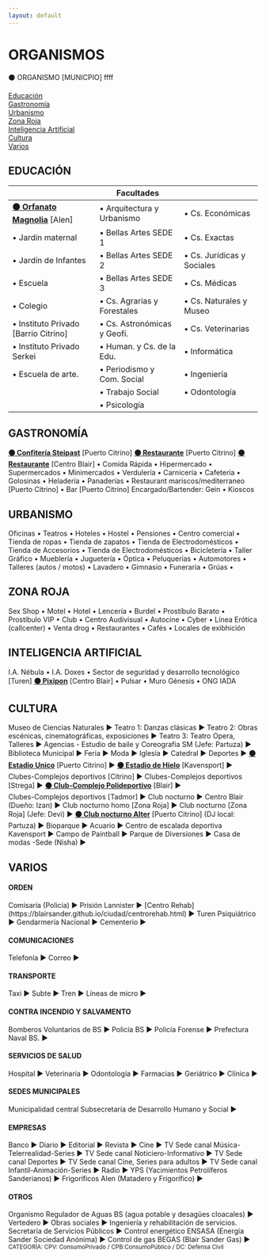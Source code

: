 ```yaml
---
layout: default
---
```


# ORGANISMOS

⚫ ORGANISMO [MUNICPIO] ffff

[Educación](#educación)<br>
[Gastronomía](#gastronomía)<br>
[Urbanismo](#urbanismo)<br>
[Zona Roja](#zona-roja)<br>
[Inteligencia Artificial](#inteligencia-artificial)<br>
[Cultura](#cultura)<br>
[Varios](#varios)<br>

## EDUCACIÓN

||Facultades||
|--|--|--|
|**[⚫ Orfanato Magnolia](https://blairsander.github.io/ciudad/orfanato.html)** [Alen]|• Arquitectura y Urbanismo|• Cs. Económicas|
|• Jardín maternal|• Bellas Artes SEDE 1|• Cs. Exactas|
|• Jardín de Infantes|• Bellas Artes SEDE 2|• Cs. Jurídicas y Sociales|
|• Escuela|• Bellas Artes SEDE 3|• Cs. Médicas|
|• Colegio|• Cs. Agrarias y Forestales|• Cs. Naturales y Museo|
|• Instituto Privado [Barrio Citrino]|• Cs. Astronómicas y Geofí.|• Cs. Veterinarias|
|• Instituto Privado Serkei|• Human. y Cs. de la Edu.|• Informática|
|• Escuela de arte.|• Periodismo y Com. Social|• Ingeniería|
||• Trabajo Social|• Odontología|
||• Psicología||

## GASTRONOMÍA
**[⚫ Confitería Steipast](https://blairsander.github.io/ciudad/steipast.html)** [Puerto Citrino] **[⚫ Restaurante](https://blairsander.github.io/ciudad/restaurantedemi.html)** [Puerto Citrino] **[⚫ Restaurante](https://blairsander.github.io/ciudad/restauranteremi.html)** [Centro Blair] • Comida Rápida • Hipermercado • Supermercados • Minimercados • Verdulería • Carnicería • Cafetería • Golosinas • Heladería • Panaderías • Restaurant mariscos/mediterraneo [Puerto Citrino] • Bar [Puerto Citrino] Encargado/Bartender: Gein • Kioscos 

## URBANISMO
Oficinas • Teatros • Hoteles • Hostel • Pensiones • Centro comercial • Tienda de ropas • Tienda de zapatos • Tienda de Electrodomésticos • Tienda de Accesorios • Tienda de Electrodomésticos • Bicicletería • Taller Gráfico • Mueblería • Juguetería • Óptica • Peluquerías • Automotores • Talleres (autos / motos) • Lavadero • Gimnasio • Funeraria • Grúas •  

## ZONA ROJA
Sex Shop • Motel • Hotel • Lencería • Burdel • Prostíbulo Barato • Prostíbulo VIP • Club • Centro Audivisual • Autocine • Cyber • Línea Erótica (callcenter) • Venta drog • Restaurantes • Cafés • Locales de exibhición

## INTELIGENCIA ARTIFICIAL
I.A. Nébula • I.A. Doxes • Sector de seguridad y desarrollo tecnológico [Turen] **[⚫ Pixipon](https://blairsander.github.io/ciudad/pixipon.html)** [Centro Blair] • Pulsar • Muro Génesis • ONG IADA  

## CULTURA
Museo de Ciencias Naturales ► 
Teatro 1: Danzas clásicas ► 
Teatro 2: Obras escénicas, cinematográficas, exposiciones ► 
Teatro 3: Teatro Opera, Talleres ► 
Agencias - Estudio de baile y Coreografia SM  (Jefe: Partuza) ► 
Biblioteca Municipal ► 
Feria ► 
Moda ► 
Iglesia ► 
Catedral ► 
Deportes ► 
**[⚫ Estadio Unico](https://blairsander.github.io/ciudad/estadiounico.html)**  [Puerto Citrino] ►
**[⚫ Estadio de Hielo](https://blairsander.github.io/ciudad/estadiohielo.html)** [Kavensport] ►
Clubes-Complejos deportivos [Citrino] ► 
Clubes-Complejos deportivos [Strega] ► 
**[⚫ Club-Complejo Polideportivo](https://blairsander.github.io/ciudad/polideportivoblair.html)** [Blair] ►  
Clubes-Complejos deportivos [Tadmor]  ► 
Club nocturno ► Centro Blair (Dueño: Izan)  ► 
Club nocturno homo [Zona Roja] ► 
Club nocturno [Zona Roja] (Jefe: Devi) ► 
**[⚫ Club nocturno Alter](https://blairsander.github.io/ciudad/nightclubalter.html)** [Puerto Citrino] (DJ local: Partuza) ► 
Bioparque ► 
Acuario ► 
Centro de escalada deportiva Kavensport ► 
Campo de Paintball ► 
Parque de Diversiones ► 
Casa de modas -Sede (Nisha) ► 

## VARIOS

<h4>ORDEN</h4>
Comisaría (Policía) ►  
Prisión Lannister ► 
[Centro Rehab](https://blairsander.github.io/ciudad/centrorehab.html) ► Turen
Psiquiátrico ►
Gendarmería Nacional ► 
Cementerio ► 

<h4>COMUNICACIONES</h4>
Telefonía ►  
Correo ► 

<h4>TRANSPORTE</h4>
Taxi ► 
Subte  ► 
Tren ► 
Líneas de micro ► 

<h4>CONTRA INCENDIO Y SALVAMENTO</h4>
Bomberos Voluntarios de BS ► 
Policía BS ► 
Policía Forense ►
Prefectura Naval BS. ► 

<h4>SERVICIOS DE SALUD</h4> 
Hospital ►  
Veterinaria ►  
Odontología ►
Farmacias ► 
Geriátrico ► 
Clínica ► 

<h4>SEDES MUNICIPALES</h4> 
Municipalidad central
Subsecretaría de Desarrollo Humano y Social ► 

<h4>EMPRESAS</h4>
Banco ► 
Diario ► 
Editorial ► 
Revista ► 
Cine ► 
TV Sede canal Música-Telerrealidad-Series ► 
TV Sede canal Noticiero-Informativo ► 
TV Sede canal Deportes ► 
TV Sede canal Cine, Series para adultos ► 
TV Sede canal Infantil-Animación-Series ► 
Radio ► 
YPS (Yacimientos Petrolíferos Sanderianos) ► 
Frigoríficos Alen (Matadero y Frigorífico) ► 

<h4>OTROS</h4>
Organismo Regulador de Aguas BS (agua potable y desagües cloacales) ► 
Vertedero ► 
Obras sociales ►
Ingeniería y rehabilitación de servicios. Secretaría de Servicios Públicos ►    
Control energético ENSASA (Energía Sander Sociedad Anónima) ► 
Control de gas BEGAS (Blair Sander Gas) ►  

<br>
<small>CATEGORÍA: CPV: ConsumoPrivado / CPB:ConsumoPúblico / DC: Defensa Civil</small>
